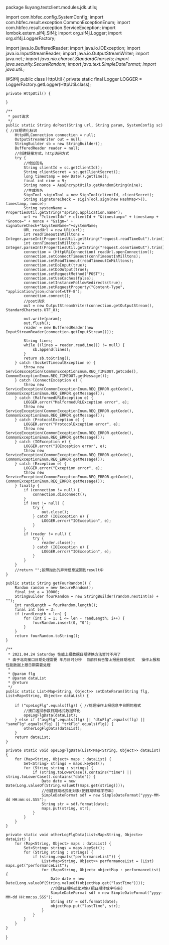 package liuyang.testclient.modules.jdk.utils;

import com.hbfec.config.SystemConfig;
import com.hbfec.result.exception.CommonExceptionEnum;
import com.hbfec.result.exception.ServiceException;
import lombok.extern.slf4j.Slf4j;
import org.slf4j.Logger;
import org.slf4j.LoggerFactory;

import java.io.BufferedReader;
import java.io.IOException;
import java.io.InputStreamReader;
import java.io.OutputStreamWriter;
import java.net.*;
import java.nio.charset.StandardCharsets;
import java.security.SecureRandom;
import java.text.SimpleDateFormat;
import java.util.*;

@Slf4j
public class HttpUtil {
    private static final Logger LOGGER = LoggerFactory.getLogger(HttpUtil.class);

    private HttpUtil() {

    }

    /**
     * post请求
     */
    public static String doPost(String url, String param, SystemConfig sc) { //日期转化标识
        HttpURLConnection connection = null;
        OutputStreamWriter out = null;
        StringBuilder sb = new StringBuilder();
        BufferedReader reader = null;
        //创建链接方式，http访问方式
        try {
            //增加签名
            String clientId = sc.getClientId();
            String clientSecret = sc.getClientSecret();
            long timestamp = new Date().getTime();
            final int nine = 9;
            String nonce = AesEncryptUtils.getRandomString(nine);
            //生成签名
            SignTool siginTool = new SignTool(clientId, clientSecret);
            String signatureCheck = siginTool.sign(new HashMap<>(), timestamp, nonce);
            String systemName = PropertiesUtil.getString("spring.application.name");
            url += "?clientId=" + clientId + "&timestamp=" + timestamp + "&nonce=" + nonce + "&sign=" + signatureCheck+"&systemName="+systemName;
            URL readUrl = new URL(url);
            int readTimeoutInMilltons = Integer.parseInt(PropertiesUtil.getString("request.readTimeOut").trim());
            int connTimeoutInMilltons = Integer.parseInt(PropertiesUtil.getString("request.connTimeOut").trim());
            connection = (HttpURLConnection) readUrl.openConnection();
            connection.setConnectTimeout(connTimeoutInMilltons);
            connection.setReadTimeout(readTimeoutInMilltons);
            connection.setDoInput(true);
            connection.setDoOutput(true);
            connection.setRequestMethod("POST");
            connection.setUseCaches(false);
            connection.setInstanceFollowRedirects(true);
            connection.setRequestProperty("Content-Type", "application/json;charset=UTF-8");
            connection.connect();
            //post请求
            out = new OutputStreamWriter(connection.getOutputStream(), StandardCharsets.UTF_8);

            out.write(param);
            out.flush();
            reader = new BufferedReader(new InputStreamReader(connection.getInputStream()));

            String lines;
            while ((lines = reader.readLine()) != null) {
                sb.append(lines);
            }
            return sb.toString();
        } catch (SocketTimeoutException e) {
            throw new ServiceException(CommonExceptionEnum.REQ_TIMEOUT.getCode(), CommonExceptionEnum.REQ_TIMEOUT.getMessage());
        } catch (ConnectException e) {
            throw new ServiceException(CommonExceptionEnum.REQ_ERROR.getCode(), CommonExceptionEnum.REQ_ERROR.getMessage());
        } catch (MalformedURLException e) {
            LOGGER.error("MalformedURLException error", e);
            throw new ServiceException(CommonExceptionEnum.REQ_ERROR.getCode(), CommonExceptionEnum.REQ_ERROR.getMessage());
        } catch (ProtocolException e) {
            LOGGER.error("ProtocolException error", e);
            throw new ServiceException(CommonExceptionEnum.REQ_ERROR.getCode(), CommonExceptionEnum.REQ_ERROR.getMessage());
        } catch (IOException e) {
            LOGGER.error("IOException error", e);
            throw new ServiceException(CommonExceptionEnum.REQ_ERROR.getCode(), CommonExceptionEnum.REQ_ERROR.getMessage());
        } catch (Exception e) {
            LOGGER.error("Exception error", e);
            throw new ServiceException(CommonExceptionEnum.REQ_ERROR.getCode(), CommonExceptionEnum.REQ_ERROR.getMessage());
        } finally {
            if (connection != null) {
                connection.disconnect();
            }
            if (out != null) {
                try {
                    out.close();
                } catch (IOException e) {
                    LOGGER.error("IOException", e);
                }
            }
            if (reader != null) {
                try {
                    reader.close();
                } catch (IOException e) {
                    LOGGER.error("IOException", e);
                }
            }
        }
        //return "";按照抛出的异常信息返回到result中
    }

    public static String getFourRandom() {
        Random random = new SecureRandom();
        final int a = 10000;
        StringBuilder fourRandom = new StringBuilder(random.nextInt(a) + "");
        int randLength = fourRandom.length();
        final int len = 3;
        if (randLength < len) {
            for (int i = 1; i <= len - randLength; i++) {
                fourRandom.insert(0, "0");
            }
        }
        return fourRandom.toString();
    }

    /**
     * 2021.04.24 Saturday 性能上报数据日期转换方法暂时不用了
     * 由于北向接口日期处理需要 年月日时分秒  目前只有告警上报是日期格式   操作上报和性能数据上报日期需要处理
     *
     * @param flg
     * @param dataList
     * @return
     */
    public static List<Map<String, Object>> setDateParam(String flg, List<Map<String, Object>> dataList) {

        if ("opeLogFlg".equals(flg)) { //处理操作上报信息中日期的格式
            //接口返回参数日期格式数据转化
            opeLogFlgData(dataList);
        } else if ("asgFlg".equals(flg) || "dtuFlg".equals(flg) || "sameFlg".equals(flg) || "trkFlg".equals(flg)) {
            otherLogFlgData(dataList);
        }
        return dataList;
    }

    private static void opeLogFlgData(List<Map<String, Object>> dataList) {
        for (Map<String, Object> maps : dataList) {
            Set<String> strings = maps.keySet();
            for (String string : strings) {
                if (string.toLowerCase().contains("time") || string.toLowerCase().contains("date")) {
                    Date date = new Date(Long.valueOf(String.valueOf(maps.get(string))));
                    //创建日期格式化对象(把日期转成字符串)
                    SimpleDateFormat sdf = new SimpleDateFormat("yyyy-MM-dd HH:mm:ss.SSS");
                    String str = sdf.format(date);
                    maps.put(string, str);
                }
            }
        }
    }

    private static void otherLogFlgData(List<Map<String, Object>> dataList) {
        for (Map<String, Object> maps : dataList) {
            Set<String> strings = maps.keySet();
            for (String string : strings) {
                if (string.equals("performanceList")) {
                    List<Map<String, Object>> performanceList = (List) maps.get("performanceList");
                    for (Map<String, Object> objectMap : performanceList) {
                        Date date = new Date(Long.valueOf(String.valueOf(objectMap.get("lastTime"))));
                        //创建日期格式化对象(把日期转成字符串)
                        SimpleDateFormat sdf = new SimpleDateFormat("yyyy-MM-dd HH:mm:ss.SSS");
                        String str = sdf.format(date);
                        objectMap.put("lastTime", str);
                    }
                }
            }
        }
    }
}
